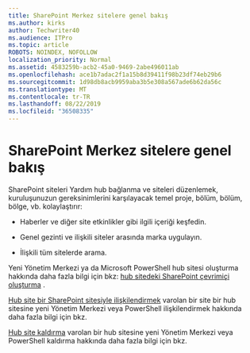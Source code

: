```yaml
---
title: SharePoint Merkez sitelere genel bakış
ms.author: kirks
author: Techwriter40
ms.audience: ITPro
ms.topic: article
ROBOTS: NOINDEX, NOFOLLOW
localization_priority: Normal
ms.assetid: 4583259b-acb2-45a0-9469-2abe496011ab
ms.openlocfilehash: ace1b7adac2f1a15b8d39411f98b23df74eb29b6
ms.sourcegitcommit: 1d98db8acb9959aba3b5e308a567ade6b62da56c
ms.translationtype: MT
ms.contentlocale: tr-TR
ms.lasthandoff: 08/22/2019
ms.locfileid: "36508335"
---
```

# <a name="sharepoint-hub-sites-overview"></a>SharePoint Merkez sitelere genel bakış

SharePoint siteleri Yardım hub bağlanma ve siteleri düzenlemek, kuruluşunuzun gereksinimlerini karşılayacak temel proje, bölüm, bölüm, bölge, vb. kolaylaştırır:

- Haberler ve diğer site etkinlikler gibi ilgili içeriği keşfedin.


- Genel gezinti ve ilişkili siteler arasında marka uygulayın.


- İlişkili tüm sitelerde arama.


Yeni Yönetim Merkezi ya da Microsoft PowerShell hub sitesi oluşturma hakkında daha fazla bilgi için bkz: [hub sitedeki SharePoint çevrimiçi oluşturma](https://docs.microsoft.com/sharepoint/create-hub-site) . 

[Hub site bir SharePoint sitesiyle ilişkilendirmek](https://support.office.com/article/associate-a-sharepoint-site-with-a-hub-site-ae0009fd-af04-4d3d-917d-88edb43efc05) varolan bir site bir hub sitesine yeni Yönetim Merkezi veya PowerShell ilişkilendirmek hakkında daha fazla bilgi için bkz.  

[Hub site kaldırma](https://docs.microsoft.com/sharepoint/remove-hub-site) varolan bir hub sitesine yeni Yönetim Merkezi veya PowerShell kaldırma hakkında daha fazla bilgi için bkz. 
